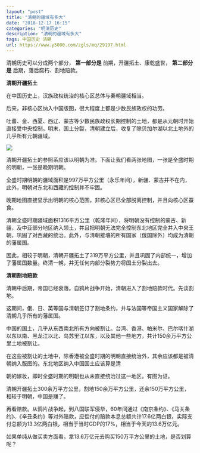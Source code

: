 ```yaml
---
layout: "post"
title: "清朝的疆域有多大"
date: "2018-12-17 16:15"
categories: "明清历史"
description: "清朝的疆域有多大"
tags: 中国历史 清朝
url: https://www.y5000.com/zgls/mq/29197.html
---
```






清朝历史可以分成两个部分， **第一部分是** 前期，开疆拓土、康乾盛世， **第二部分是** 后期，落后腐朽、割地赔款。

**清朝开疆拓土**

在中国历史上，汉族政权统治的核心区总体与秦朝疆域相当。

后来，非核心区纳入中国版图，很大程度上都是少数民族政权的功劳。

吐蕃、金、西夏、西辽、蒙古等少数民族政权长期控制的土地，都是从元朝时开始直接受中央控制。明末，国土分裂，清朝建立后，收复了除贝加尔湖以北土地外的几乎所有元朝疆域。

![](https://img.y5000.com/uploads/allimg/180312/8-1P312144424354.jpg)

清朝开疆拓土的参照系应该以明朝为准。下面让我们看两张地图，一张是全盛时期的明朝，一张是晚期明朝。

全盛时期明朝的疆域面积是997万平方公里（永乐年间），新疆、蒙古并不在内，此外，明朝对东北和西藏的控制并不牢固。

晚期地图直接显示出明朝的核心范围，非核心区已全部脱离控制，并且向核心区蚕食。

清朝全盛时期疆域面积1316平方公里（乾隆年间），将明朝没有控制的蒙古、新疆，及中亚部分地区纳入领土，并且把明朝无法完全控制东北地区完全并入中央王朝，巩固了对西藏的统治。此外，与清朝接壤的所有国家（俄国除外）均成为清朝的藩属国。

因此，相较于明朝，清朝开疆拓土了319万平方公里，并且巩固了内部统一，增加了藩属国数量。终清一朝，并无任何内部分裂势力将国土分裂出去。

**清朝割地赔款**

清朝中后期，帝国已经衰落。自鸦片战争开始，清朝进入了割地赔款时代。先谈割地。

这期间，俄、日、英等国与清朝签订了割地条约，并与法国等帝国主义国家解除了清朝几乎所有的藩属国。

中国的国土，几乎从东西南北所有方向被割让。台湾、香港、帕米尔、巴尔喀什湖以东以南、黑龙江以北、乌苏里江以东，以及其他一些地方，共计150余万平方公里土地被割让。

在这些被割让的土地中，除香港被全盛时期的明朝直接统治外，其余应该都是被清朝纳入版图的。东北地区纳入中国国土应该算是清

朝的嫁妆，即时全盛时期的明朝也从未直接统治过这一地区。有图为证。

清朝开疆拓土300余万平方公里，割地150余万平方公里，还余150万平方公里，相较于明朝，中国是赚了。

再看赔款。从鸦片战争起，到八国联军侵华，60年间通过《南京条约》、《马关条约》、《辛丑条约》等对外赔款，应偿付的赔款本息总额共计17.6亿两白银，实际支付总额为13.3亿两白银，相当于当时GDP的17%，相当于今天的13.6万亿元。

如果单纯从做买卖方面看，拿13.6万亿元去购买150万平方公里的土地，是否划算呢？​​​​
